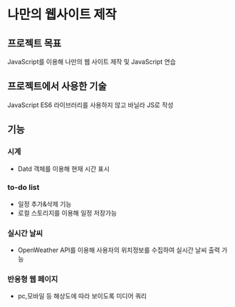# 나만의 웹사이트 제작

## 프로젝트 목표
JavaScript를 이용해 나만의 웹 사이트 제작 및 JavaScript 연습

## 프로젝트에서 사용한 기술

JavaScript ES6
라이브러리를 사용하지 않고 바닐라 JS로 작성

## 기능

### 시계
* Datd 객체를 이용해 현재 시간 표시

### to-do list
* 일정 추가&삭제 기능
* 로컬 스토리지를 이용해 일정 저장가능

### 실시간 날씨
* OpenWeather API를 이용해 사용자의 위치정보를  수집하여 실시간 날씨 출력 가능

### 반응형 웹 페이지

* pc,모바일 등 해상도에 따라 보이도록 미디어 쿼리 


